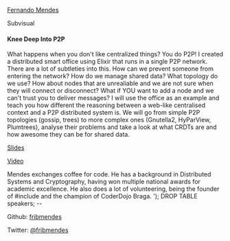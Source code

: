 [Fernando Mendes](http://s3.amazonaws.com/esl-conf-stg/media/files/000/000/853/thumbnail/Fernando_Mendes.jpg?1513361957)

Subvisual

#### Knee Deep Into P2P

What happens when you don't like centralized things? You do P2P! I created a distributed smart office using Elixir that runs in a single P2P network. There are a lot of subtleties into this. How can we prevent someone from entering the network? How do we manage shared data? What topology do we use? How about nodes that are unrealiable and we are not sure when they will connect or disconnect? What if YOU want to add a node and we can't trust you to deliver messages? I will use the office as an example and teach you how different the reasoning between a web-like centralised context and a P2P distributed system is. We will go from simple P2P topologies (gossip, trees) to more complex ones (Gnutella2, HyParView, Plumtrees), analyse their problems and take a look at what CRDTs are and how awesome they can be for shared data.

[Slides](http://s3.amazonaws.com/esl-conf-stg/media/files/000/000/869/original/Fernando_Mendes_-_Knee_Deep_Into_p2p.compressed.pdf?1524057146)

[Video](https://youtu.be/Y545Tp6iM28)

Mendes exchanges coffee for code. He has a background in Distributed Systems and Cryptography, having won multiple national awards for academic excellence. He also does a lot of volunteering, being the founder of #include <braga> and the champion of CoderDojo Braga. '); DROP TABLE speakers; --

Github: [fribmendes](https://github.com/fribmendes)

Twitter: [@fribmendes](https://twitter.com/fribmendes)

